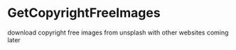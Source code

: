 # GetCopyrightFreeImages
download copyright free images from unsplash with other websites coming later

